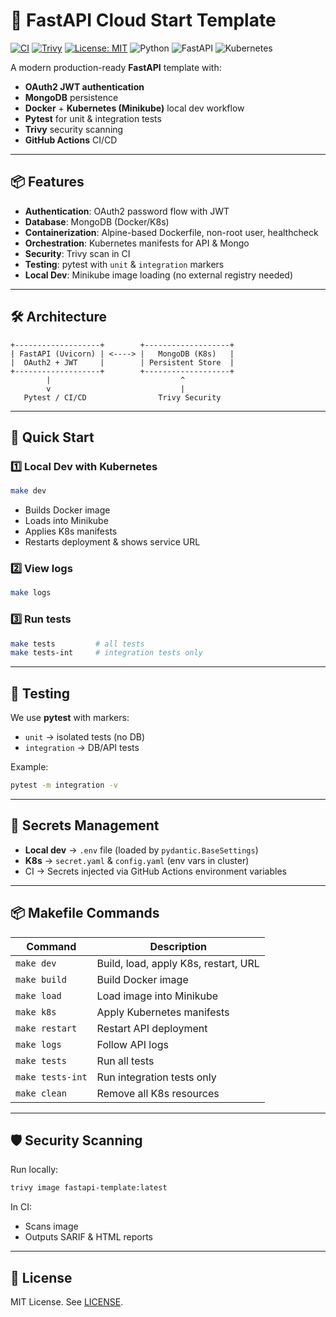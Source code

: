 # 🚀 FastAPI Cloud Start Template

[![CI](https://github.com/TekPi2r/fastapi-cloud-start-template/actions/workflows/ci.yml/badge.svg)](https://github.com/TekPi2r/fastapi-cloud-start-template/actions) [![Trivy](https://github.com/TekPi2r/fastapi-cloud-start-template/actions/workflows/trivy.yml/badge.svg)](https://github.com/TekPi2r/fastapi-cloud-start-template/actions) [![License: MIT](https://img.shields.io/badge/License-MIT-yellow.svg)](LICENSE) ![Python](https://img.shields.io/badge/python-3.11-blue.svg) ![FastAPI](https://img.shields.io/badge/FastAPI-0.116.1-green.svg) ![Kubernetes](https://img.shields.io/badge/Kubernetes-local--dev-blueviolet.svg)

A modern production-ready **FastAPI** template with:
- **OAuth2 JWT authentication**
- **MongoDB** persistence
- **Docker** + **Kubernetes (Minikube)** local dev workflow
- **Pytest** for unit & integration tests
- **Trivy** security scanning
- **GitHub Actions** CI/CD

---

## 📦 Features

- **Authentication**: OAuth2 password flow with JWT
- **Database**: MongoDB (Docker/K8s)
- **Containerization**: Alpine-based Dockerfile, non-root user, healthcheck
- **Orchestration**: Kubernetes manifests for API & Mongo
- **Security**: Trivy scan in CI
- **Testing**: pytest with `unit` & `integration` markers
- **Local Dev**: Minikube image loading (no external registry needed)

---

## 🛠️ Architecture

```text
+-------------------+        +-------------------+
| FastAPI (Uvicorn) | <----> |   MongoDB (K8s)   |
|  OAuth2 + JWT     |        | Persistent Store  |
+-------------------+        +-------------------+
        |                             ^
        v                             |
   Pytest / CI/CD                Trivy Security
```

---

## 🚀 Quick Start

### 1️⃣ Local Dev with Kubernetes
```bash
make dev
```
- Builds Docker image
- Loads into Minikube
- Applies K8s manifests
- Restarts deployment & shows service URL

### 2️⃣ View logs
```bash
make logs
```

### 3️⃣ Run tests
```bash
make tests         # all tests
make tests-int     # integration tests only
```

---

## 🧪 Testing

We use **pytest** with markers:
- `unit` → isolated tests (no DB)
- `integration` → DB/API tests

Example:
```bash
pytest -m integration -v
```

---

## 🔐 Secrets Management

- **Local dev** → `.env` file (loaded by `pydantic.BaseSettings`)
- **K8s** → `secret.yaml` & `config.yaml` (env vars in cluster)
- CI → Secrets injected via GitHub Actions environment variables

---

## 📦 Makefile Commands

| Command         | Description                              |
|-----------------|------------------------------------------|
| `make dev`      | Build, load, apply K8s, restart, URL     |
| `make build`    | Build Docker image                       |
| `make load`     | Load image into Minikube                 |
| `make k8s`      | Apply Kubernetes manifests               |
| `make restart`  | Restart API deployment                   |
| `make logs`     | Follow API logs                          |
| `make tests`    | Run all tests                            |
| `make tests-int`| Run integration tests only               |
| `make clean`    | Remove all K8s resources                 |

---

## 🛡️ Security Scanning

Run locally:
```bash
trivy image fastapi-template:latest
```

In CI:
- Scans image
- Outputs SARIF & HTML reports

---

## 📜 License
MIT License. See [LICENSE](LICENSE).
